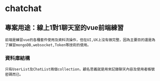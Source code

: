 # chatchat

## 專案用途：線上1對1聊天室的vue前端練習
```
前端是練習vue的各種套件使用及資料流操作，但在UI,UX上沒有做完整，因為主要目的還是為了練習mongoDB,websocket,Token等技術的使用。
```

### 資料庫結構
```
只有UserList及ChatList兩個collection，顧名思義就是用來記錄聊天內容及使用者帳號密碼而已。

```


